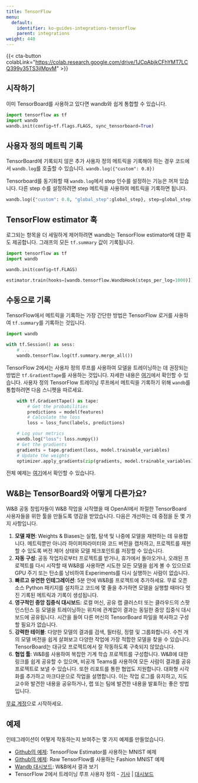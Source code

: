 ```yaml
---
title: TensorFlow
menu:
  default:
    identifier: ko-guides-integrations-tensorflow
    parent: integrations
weight: 440
---
```


{{< cta-button colabLink="https://colab.research.google.com/drive/1JCpAbjkCFhYMT7LCQ399y35TS3jlMpvM" >}}

## 시작하기

이미 TensorBoard를 사용하고 있다면 wandb와 쉽게 통합할 수 있습니다.

```python
import tensorflow as tf
import wandb
wandb.init(config=tf.flags.FLAGS, sync_tensorboard=True)
```

## 사용자 정의 메트릭 기록

TensorBoard에 기록되지 않은 추가 사용자 정의 메트릭을 기록해야 하는 경우 코드에서 `wandb.log`를 호출할 수 있습니다. `wandb.log({"custom": 0.8}) `

Tensorboard를 동기화할 때 `wandb.log`에서 step 인수를 설정하는 기능은 꺼져 있습니다. 다른 step 수를 설정하려면 step 메트릭을 사용하여 메트릭을 기록하면 됩니다.

``` python
wandb.log({"custom": 0.8, "global_step":global_step}, step=global_step)
```

## TensorFlow estimator 훅

로그되는 항목을 더 세밀하게 제어하려면 wandb는 TensorFlow estimator에 대한 훅도 제공합니다. 그래프의 모든 `tf.summary` 값이 기록됩니다.

```python
import tensorflow as tf
import wandb

wandb.init(config=tf.FLAGS)

estimator.train(hooks=[wandb.tensorflow.WandbHook(steps_per_log=1000)])
```

## 수동으로 기록

TensorFlow에서 메트릭을 기록하는 가장 간단한 방법은 TensorFlow 로거를 사용하여 `tf.summary`를 기록하는 것입니다.

```python
import wandb

with tf.Session() as sess:
    # ...
    wandb.tensorflow.log(tf.summary.merge_all())
```

TensorFlow 2에서는 사용자 정의 루프를 사용하여 모델을 트레이닝하는 데 권장되는 방법은 `tf.GradientTape`를 사용하는 것입니다. 자세한 내용은 [여기](https://www.tensorflow.org/tutorials/customization/custom_training_walkthrough)에서 확인할 수 있습니다. 사용자 정의 TensorFlow 트레이닝 루프에서 메트릭을 기록하기 위해 `wandb`를 통합하려면 다음 스니펫을 따르세요.

```python
    with tf.GradientTape() as tape:
        # Get the probabilities
        predictions = model(features)
        # Calculate the loss
        loss = loss_func(labels, predictions)

    # Log your metrics
    wandb.log("loss": loss.numpy())
    # Get the gradients
    gradients = tape.gradient(loss, model.trainable_variables)
    # Update the weights
    optimizer.apply_gradients(zip(gradients, model.trainable_variables))
```

전체 예제는 [여기](https://www.wandb.com/articles/wandb-customizing-training-loops-in-tensorflow-2)에서 확인할 수 있습니다.

## W&B는 TensorBoard와 어떻게 다른가요?

W&B 공동 창립자들이 W&B 작업을 시작했을 때 OpenAI에서 좌절한 TensorBoard 사용자들을 위한 툴을 만들도록 영감을 받았습니다. 다음은 개선하는 데 중점을 둔 몇 가지 사항입니다.

1. **모델 재현**: Weights & Biases는 실험, 탐색 및 나중에 모델을 재현하는 데 유용합니다. 메트릭뿐만 아니라 하이퍼파라미터와 코드 버전을 캡처하고, 프로젝트를 재현할 수 있도록 버전 제어 상태와 모델 체크포인트를 저장할 수 있습니다.
2. **자동 구성**: 공동 작업자로부터 프로젝트를 받거나, 휴가에서 돌아오거나, 오래된 프로젝트를 다시 시작할 때 W&B를 사용하면 시도한 모든 모델을 쉽게 볼 수 있으므로 GPU 주기 또는 탄소를 낭비하여 Experiments를 다시 실행하는 사람이 없습니다.
3. **빠르고 유연한 인테그레이션**: 5분 안에 W&B를 프로젝트에 추가하세요. 무료 오픈 소스 Python 패키지를 설치하고 코드에 몇 줄을 추가하면 모델을 실행할 때마다 멋진 기록된 메트릭과 기록이 생성됩니다.
4. **영구적인 중앙 집중식 대시보드**: 로컬 머신, 공유 랩 클러스터 또는 클라우드의 스팟 인스턴스 등 모델을 트레이닝하는 위치에 관계없이 결과는 동일한 중앙 집중식 대시보드에 공유됩니다. 시간을 들여 다른 머신의 TensorBoard 파일을 복사하고 구성할 필요가 없습니다.
5. **강력한 테이블**: 다양한 모델의 결과를 검색, 필터링, 정렬 및 그룹화합니다. 수천 개의 모델 버전을 쉽게 살펴보고 다양한 작업에 가장 적합한 모델을 찾을 수 있습니다. TensorBoard는 대규모 프로젝트에서 잘 작동하도록 구축되지 않았습니다.
6. **협업 툴**: W&B를 사용하여 복잡한 기계 학습 프로젝트를 구성합니다. W&B에 대한 링크를 쉽게 공유할 수 있으며, 비공개 Teams를 사용하여 모든 사람이 결과를 공유 프로젝트로 보낼 수 있습니다. 또한 리포트를 통한 협업도 지원합니다. 대화형 시각화를 추가하고 마크다운으로 작업을 설명합니다. 이는 작업 로그를 유지하고, 지도교수와 발견한 내용을 공유하거나, 랩 또는 팀에 발견한 내용을 발표하는 좋은 방법입니다.

[무료 계정](https://wandb.ai)으로 시작하세요.

## 예제

인테그레이션이 어떻게 작동하는지 보여주는 몇 가지 예제를 만들었습니다.

* [Github의 예제](https://github.com/wandb/examples/blob/master/examples/tensorflow/tf-estimator-mnist/mnist.py): TensorFlow Estimator를 사용하는 MNIST 예제
* [Github의 예제](https://github.com/wandb/examples/blob/master/examples/tensorflow/tf-cnn-fashion/train.py): Raw TensorFlow를 사용하는 Fashion MNIST 예제
* [Wandb 대시보드](https://app.wandb.ai/l2k2/examples-tf-estimator-mnist/runs/p0ifowcb): W&B에서 결과 보기
* TensorFlow 2에서 트레이닝 루프 사용자 정의 - [기사](https://www.wandb.com/articles/wandb-customizing-training-loops-in-tensorflow-2) | [대시보드](https://app.wandb.ai/sayakpaul/custom_training_loops_tf)
